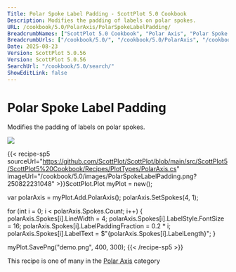 ```yaml
---
Title: Polar Spoke Label Padding - ScottPlot 5.0 Cookbook
Description: Modifies the padding of labels on polar spokes.
URL: /cookbook/5.0/PolarAxis/PolarSpokeLabelPadding/
BreadcrumbNames: ["ScottPlot 5.0 Cookbook", "Polar Axis", "Polar Spoke Label Padding"]
BreadcrumbUrls: ["/cookbook/5.0/", "/cookbook/5.0/PolarAxis", "/cookbook/5.0/PolarAxis/PolarSpokeLabelPadding"]
Date: 2025-08-23
Version: ScottPlot 5.0.56
Version: ScottPlot 5.0.56
SearchUrl: "/cookbook/5.0/search/"
ShowEditLink: false
---
```



<div class='d-flex align-items-center mt-5'>
<h1 class='me-2 text-dark my-0 border-0'>Polar Spoke Label Padding</h1>
</div>

Modifies the padding of labels on polar spokes.

[![](/cookbook/5.0/images/PolarSpokeLabelPadding.png?250822231048)](/cookbook/5.0/images/PolarSpokeLabelPadding.png?250822231048)

{{< recipe-sp5 sourceUrl="https://github.com/ScottPlot/ScottPlot/blob/main/src/ScottPlot5/ScottPlot5%20Cookbook/Recipes/PlotTypes/PolarAxis.cs" imageUrl="/cookbook/5.0/images/PolarSpokeLabelPadding.png?250822231048" >}}ScottPlot.Plot myPlot = new();

var polarAxis = myPlot.Add.PolarAxis();
polarAxis.SetSpokes(4, 1);

for (int i = 0; i &lt; polarAxis.Spokes.Count; i++)
{
    polarAxis.Spokes[i].LineWidth = 4;
    polarAxis.Spokes[i].LabelStyle.FontSize = 16;
    polarAxis.Spokes[i].LabelPaddingFraction = 0.2 * i;
    polarAxis.Spokes[i].LabelText = $"{polarAxis.Spokes[i].LabelLength}";
}

myPlot.SavePng("demo.png", 400, 300);
{{< /recipe-sp5 >}}

<div class='my-5 text-center'>This recipe is one of many in the <a href='/cookbook/5.0/PolarAxis'>Polar Axis</a> category</div>


